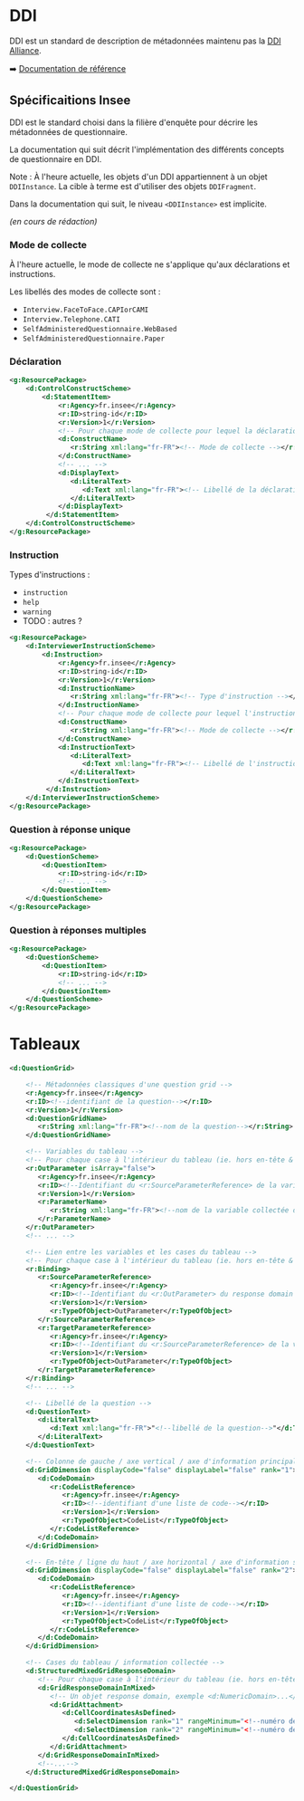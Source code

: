 # DDI

DDI est un standard de description de métadonnées maintenu pas la [DDI Alliance](https://ddialliance.org).

:arrow_right: [Documentation de référence](https://ddialliance.github.io/ddimodel-web/DDI-L-3.3/)

## Spécificaitions Insee

DDI est le standard choisi dans la filière d'enquête pour décrire les métadonnées de questionnaire.

La documentation qui suit décrit l'implémentation des différents concepts de questionnaire en DDI.

Note : À l'heure actuelle, les objets d'un DDI appartiennent à un objet `DDIInstance`. La cible à terme est d'utiliser des objets `DDIFragment`.

Dans la documentation qui suit, le niveau `<DDIInstance>` est implicite.

_(en cours de rédaction)_

### Mode de collecte

À l'heure actuelle, le mode de collecte ne s'applique qu'aux déclarations et instructions.

Les libellés des modes de collecte sont :

- `Interview.FaceToFace.CAPIorCAMI`
- `Interview.Telephone.CATI`
- `SelfAdministeredQuestionnaire.WebBased`
- `SelfAdministeredQuestionnaire.Paper`

### Déclaration

```xml
<g:ResourcePackage>
    <d:ControlConstructScheme>
		<d:StatementItem>
            <r:Agency>fr.insee</r:Agency>
            <r:ID>string-id</r:ID>
            <r:Version>1</r:Version>
			<!-- Pour chaque mode de collecte pour lequel la déclaration est spécifiée : -->
            <d:ConstructName>
               <r:String xml:lang="fr-FR"><!-- Mode de collecte --></r:String>
            </d:ConstructName>
			<!-- ... -->
            <d:DisplayText>
               <d:LiteralText>
                  <d:Text xml:lang="fr-FR"><!-- Libellé de la déclaration --></d:Text>
               </d:LiteralText>
            </d:DisplayText>
         </d:StatementItem>
	</d:ControlConstructScheme>
</g:ResourcePackage>
```

### Instruction

Types d'instructions :

- `instruction`
- `help`
- `warning`
- TODO : autres ?

```xml
<g:ResourcePackage>
    <d:InterviewerInstructionScheme>
		<d:Instruction>
            <r:Agency>fr.insee</r:Agency>
            <r:ID>string-id</r:ID>
            <r:Version>1</r:Version>
            <d:InstructionName>
               <r:String xml:lang="fr-FR"><!-- Type d'instruction --></r:String>
            </d:InstructionName>
			<!-- Pour chaque mode de collecte pour lequel l'instruction est spécifiée : -->
            <d:ConstructName>
               <r:String xml:lang="fr-FR"><!-- Mode de collecte --></r:String>
            </d:ConstructName>
            <d:InstructionText>
               <d:LiteralText>
                  <d:Text xml:lang="fr-FR"><!-- Libellé de l'instruction --></d:Text>
               </d:LiteralText>
            </d:InstructionText>
         </d:Instruction>
    </d:InterviewerInstructionScheme>
</g:ResourcePackage>
```

### Question à réponse unique

```xml
<g:ResourcePackage>
    <d:QuestionScheme>
	    <d:QuestionItem>
	        <r:ID>string-id</r:ID>
		    <!-- ... -->
		</d:QuestionItem>
    </d:QuestionScheme>
</g:ResourcePackage>
```

### Question à réponses multiples

```xml
<g:ResourcePackage>
    <d:QuestionScheme>
	    <d:QuestionItem>
	        <r:ID>string-id</r:ID>
		    <!-- ... -->
		</d:QuestionItem>
    </d:QuestionScheme>
</g:ResourcePackage>
```

# Tableaux

```xml
<d:QuestionGrid>

	<!-- Métadonnées classiques d'une question grid -->
	<r:Agency>fr.insee</r:Agency>
	<r:ID><!--identifiant de la question--></r:ID>
	<r:Version>1</r:Version>
	<d:QuestionGridName>
	   <r:String xml:lang="fr-FR"><!--nom de la question--></r:String>
	</d:QuestionGridName>

	<!-- Variables du tableau -->
	<!-- Pour chaque case à l'intérieur du tableau (ie. hors en-tête & colonne de gauche) : -->
	<r:OutParameter isArray="false">
	   <r:Agency>fr.insee</r:Agency>
	   <r:ID><!--Identifiant du <r:SourceParameterReference> de la variable--></r:ID>
	   <r:Version>1</r:Version>
	   <r:ParameterName>
		  <r:String xml:lang="fr-FR"><!--nom de la variable collectée dans la case--></r:String>
	   </r:ParameterName>
	</r:OutParameter>
	<!-- ... -->

	<!-- Lien entre les variables et les cases du tableau -->
	<!-- Pour chaque case à l'intérieur du tableau (ie. hors en-tête & colonne de gauche) : -->
	<r:Binding>
	   <r:SourceParameterReference>
		  <r:Agency>fr.insee</r:Agency>
		  <r:ID><!--Identifiant du <r:OutParameter> du response domain (le même que dans le r:OutParameter -> r:ID associé plus bas)--></r:ID>
		  <r:Version>1</r:Version>
		  <r:TypeOfObject>OutParameter</r:TypeOfObject>
	   </r:SourceParameterReference>
	   <r:TargetParameterReference>
		  <r:Agency>fr.insee</r:Agency>
		  <r:ID><!--Identifiant du <r:SourceParameterReference> de la variable (le même que dans le r:OutParameter -> r:ID associé plus haut)--></r:ID>
		  <r:Version>1</r:Version>
		  <r:TypeOfObject>OutParameter</r:TypeOfObject>
	   </r:TargetParameterReference>
	</r:Binding>
	<!-- ... -->

	<!-- Libellé de la question -->
	<d:QuestionText>
	   <d:LiteralText>
		  <d:Text xml:lang="fr-FR">"<!--libellé de la question-->"</d:Text>
	   </d:LiteralText>
	</d:QuestionText>

	<!-- Colonne de gauche / axe vertical / axe d'information principal : -->
	<d:GridDimension displayCode="false" displayLabel="false" rank="1">
	   <d:CodeDomain>
		  <r:CodeListReference>
			 <r:Agency>fr.insee</r:Agency>
			 <r:ID><!--identifiant d'une liste de code--></r:ID>
			 <r:Version>1</r:Version>
			 <r:TypeOfObject>CodeList</r:TypeOfObject>
		  </r:CodeListReference>
	   </d:CodeDomain>
	</d:GridDimension>

	<!-- En-tête / ligne du haut / axe horizontal / axe d'information secondaire : -->
	<d:GridDimension displayCode="false" displayLabel="false" rank="2">
	   <d:CodeDomain>
		  <r:CodeListReference>
			 <r:Agency>fr.insee</r:Agency>
			 <r:ID><!--identifiant d'une liste de code--></r:ID>
			 <r:Version>1</r:Version>
			 <r:TypeOfObject>CodeList</r:TypeOfObject>
		  </r:CodeListReference>
	   </d:CodeDomain>
	</d:GridDimension>

	<!-- Cases du tableau / information collectée -->
	<d:StructuredMixedGridResponseDomain>
	   <!-- Pour chaque case à l'intérieur du tableau (ie. hors en-tête & colonne de gauche) : -->
	   <d:GridResponseDomainInMixed>
		  <!-- Un objet response domain, exemple <d:NumericDomain>...</d:NumericDomain> -->
		  <d:GridAttachment>
			 <d:CellCoordinatesAsDefined>
				<d:SelectDimension rank="1" rangeMinimum="<!--numéro de ligne-->" rangeMaximum="<!--numéro de ligne-->"/>
				<d:SelectDimension rank="2" rangeMinimum="<!--numéro de colonne-->" rangeMaximum="<!--numéro de colonne-->"/>
			 </d:CellCoordinatesAsDefined>
		  </d:GridAttachment>
	   </d:GridResponseDomainInMixed>
	   <!--...-->
	</d:StructuredMixedGridResponseDomain>

</d:QuestionGrid>
```

